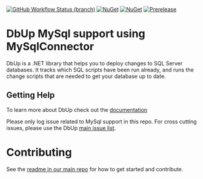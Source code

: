 [![GitHub Workflow Status (branch)](https://img.shields.io/github/actions/workflow/status/n-vision/dbup-mysql-mysqlconnector/main.yml?branch=main)](https://github.com/n-vision/dbup-mysql-mysqlconnector/actions/workflows/main.yml?query=branch%3Amain)
[![NuGet](https://img.shields.io/nuget/dt/dbup-mysql-mysqlconnector.svg)](https://www.nuget.org/packages/dbup-mysql-mysqlconnector)
[![NuGet](https://img.shields.io/nuget/v/dbup-mysql-mysqlconnector.svg)](https://www.nuget.org/packages/dbup-mysql-mysqlconnector)
[![Prerelease](https://img.shields.io/nuget/vpre/dbup-mysql-mysqlconnector?color=orange&label=prerelease)](https://www.nuget.org/packages/dbup-mysql-mysqlconnector)

# DbUp MySql support using MySqlConnector
DbUp is a .NET library that helps you to deploy changes to SQL Server databases. It tracks which SQL scripts have been run already, and runs the change scripts that are needed to get your database up to date.

## Getting Help
To learn more about DbUp check out the [documentation](https://dbup.readthedocs.io/en/latest/)

Please only log issue related to MySql support in this repo. For cross cutting issues, please use the DbUp [main issue list](https://github.com/DbUp/DbUp/issues).

# Contributing

See the [readme in our main repo](https://github.com/DbUp/DbUp/blob/master/README.md) for how to get started and contribute.